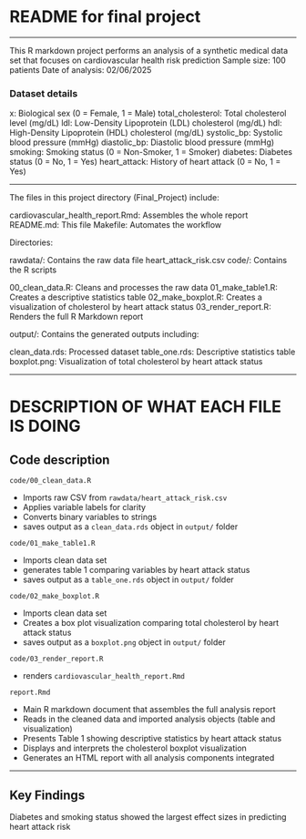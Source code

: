 # README for final project

------------------------------------------------------------------------

This R markdown project performs an analysis of a synthetic medical data set that focuses on cardiovascular health risk prediction
Sample size: 100 patients
Date of  analysis: 02/06/2025


### Dataset details
x: Biological sex (0 = Female, 1 = Male)
total_cholesterol: Total cholesterol level (mg/dL)
ldl: Low-Density Lipoprotein (LDL) cholesterol (mg/dL)
hdl: High-Density Lipoprotein (HDL) cholesterol (mg/dL)
systolic_bp: Systolic blood pressure (mmHg)
diastolic_bp: Diastolic blood pressure (mmHg)
smoking: Smoking status (0 = Non-Smoker, 1 = Smoker)
diabetes: Diabetes status (0 = No, 1 = Yes)
heart_attack: History of heart attack (0 = No, 1 = Yes)


------------------------------------------------------------------------

The files in this project directory (Final_Project) include:

cardiovascular_health_report.Rmd: Assembles the whole report
README.md: This file
Makefile: Automates the workflow

Directories:

rawdata/: Contains the raw data file heart_attack_risk.csv
code/: Contains the R scripts

00_clean_data.R: Cleans and processes the raw data
01_make_table1.R: Creates a descriptive statistics table
02_make_boxplot.R: Creates a visualization of cholesterol by heart attack status
03_render_report.R: Renders the full R Markdown report


output/: Contains the generated outputs including:

clean_data.rds: Processed dataset
table_one.rds: Descriptive statistics table
boxplot.png: Visualization of total cholesterol by heart attack status

  
  
------------------------------------------------------------------------

# DESCRIPTION OF WHAT EACH FILE IS DOING

## Code description

`code/00_clean_data.R`

  - Imports raw CSV from `rawdata/heart_attack_risk.csv`
  - Applies variable labels for clarity
  - Converts binary variables to strings
  - saves output as a `clean_data.rds` object in `output/` folder
  
`code/01_make_table1.R`

  - Imports clean data set
  - generates table 1 comparing variables by heart attack status
  - saves output as a `table_one.rds` object in `output/` folder

`code/02_make_boxplot.R`

  - Imports clean data set
  - Creates a box plot visualization comparing total cholesterol by heart attack status
  - saves output as a `boxplot.png` object in `output/` folder

`code/03_render_report.R`

  - renders `cardiovascular_health_report.Rmd`

`report.Rmd`

  - Main R markdown document that assembles the full analysis report
  - Reads in the cleaned data and imported analysis objects (table and visualization)
  - Presents Table 1 showing descriptive statistics by heart attack status
  - Displays and interprets the cholesterol boxplot visualization
  - Generates an HTML report with all analysis components integrated
  
------------------------------------------------------------------------


## Key Findings

 Diabetes and smoking status showed the largest effect sizes in predicting heart attack risk
